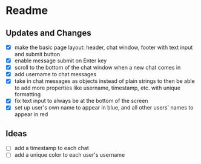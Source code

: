 # Readme

## Updates and Changes

- [x] make the basic page layout: header, chat window, footer with text input and submit button
- [x] enable message submit on Enter key
- [x] scroll to the bottom of the chat window when a new chat comes in
- [x] add username to chat messages
- [x] take in chat messages as objects instead of plain strings to then be able to add more properties like username, timestamp, etc. with unique formatting
- [x] fix text input to always be at the bottom of the screen
- [x] set up user's own name to appear in blue, and all other users' names to appear in red

## Ideas
- [ ] add a timestamp to each chat
- [ ] add a unique color to each user's username